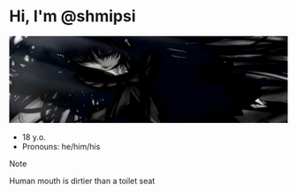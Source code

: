 # Hi, I'm @shmipsi
![Banner](/banner.jpg)
- 18 y.o.
- Pronouns: he/him/his
> [!Note]
> Human mouth is dirtier than a toilet seat
<!---
shmipsi/shmipsi is a ✨ special ✨ repository because its `README.md` (this file) appears on your GitHub profile.
You can click the Preview link to take a look at your changes.
--->
